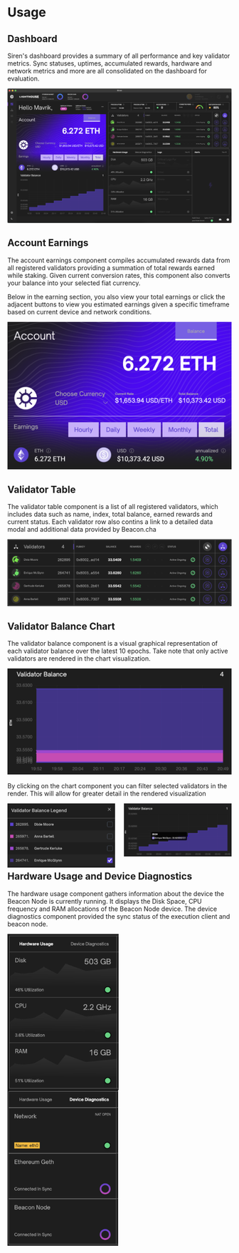 # Usage

## Dashboard

Siren's dashboard provides a summary of all performance and key validator metrics. Sync statuses, uptimes, accumulated rewards, hardware and network metrics and more are all consolidated on the dashboard for evaluation.

![](imgs/ui-dashboard.png)

## Account Earnings

The account earnings component compiles accumulated rewards data from all registered validators providing a summation of total rewards earned while staking. Given current conversion rates, this component also converts your balance into your selected fiat currency.

Below in the earning section, you also view your total earnings or click the adjacent buttons to view you estimated earnings given a specific timeframe based on current device and network conditions.

![](imgs/ui-account-earnings.png)

## Validator Table

The validator table component is a list of all registered validators, which includes data such as name, index, total balance, earned rewards and current status. Each validator row also contins a link to a detailed data modal and additional data provided by Beacon.cha

![](imgs/ui-validator-table.png)

## Validator Balance Chart

The validator balance component is a visual graphical representation of each validator balance over the latest 10 epochs. Take note that only active validators are rendered in the chart visualization.

![](imgs/ui-validator-balance1.png)

By clicking on the chart component you can filter selected validators in the render. This will allow for greater detail in the rendered visualization

<img src="imgs/ui-balance-modal.png" width="48%" style="display: inline; float: left; margin-right: 4%"/>

<img src="imgs/ui-validator-balance2.png" width="48%"/>

## Hardware Usage and Device Diagnostics

The hardware usage component gathers information about the device the Beacon Node is currently running. It displays the Disk Space, CPU frequency and RAM allocations of the Beacon Node device. The device diagnostics component provided the sync status of the execution client and beacon node.

<img height="350" src="imgs/ui-hardware.png" style="display: inline; float: left; margin-right: 25px"/>

<img height="350" src="imgs/ui-device.png" style="display: inline; float: left;"/>